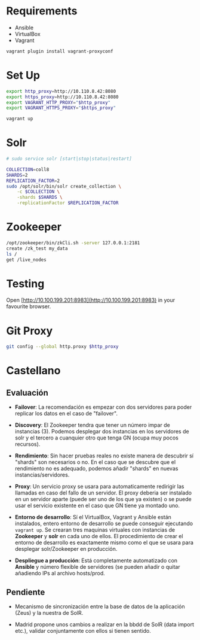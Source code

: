 Requirements
============

* Ansible
* VirtualBox
* Vagrant

```bash
vagrant plugin install vagrant-proxyconf
```

Set Up
======

```bash
export http_proxy=http://10.110.8.42:8080
export https_proxy=http://10.110.8.42:8080
export VAGRANT_HTTP_PROXY="$http_proxy"
export VAGRANT_HTTPS_PROXY="$https_proxy"

vagrant up
```

Solr
====

```bash
# sudo service solr [start|stop|status|restart]

COLLECTION=coll8
SHARDS=2
REPLICATION_FACTOR=2
sudo /opt/solr/bin/solr create_collection \
    -c $COLLECTION \
    -shards $SHARDS \
    -replicationFactor $REPLICATION_FACTOR
```

Zookeeper
=========

```bash
/opt/zookeeper/bin/zkCli.sh -server 127.0.0.1:2181
create /zk_test my_data
ls /
get /live_nodes
```

Testing
=======

Open [http://10.100.199.201:8983](http://10.100.199.201:8983) in your favourite browser.

Git Proxy
=========

```bash
git config --global http.proxy $http_proxy
```

Castellano
==========

Evaluación
----------

* **Failover**: La recomendación es empezar con dos servidores para poder replicar los datos en el caso de "failover".

* **Discovery**: El Zookeeper tendra que tener un número impar de instancias (3). Podemos desplegar dos instancias en los servidores de solr y el tercero a cuanquier otro que tenga GN (ocupa muy pocos recursos).

* **Rendimiento**: Sin hacer pruebas reales no existe manera de descubrir sí "shards" son necesarios o no. En el caso que se descubre que el rendimiento no es adequado, podemos añadir "shards" en nuevas instancias/servidores.

* **Proxy**: Un servicio proxy se usara para automaticamente redirigir las llamadas en caso del fallo de un servidor. El proxy deberia ser instalado en un servidor aparte (puede ser uno de los que ya existen) o se puede usar el servicio existente en el caso que GN tiene ya montado uno.

* **Entorno de desarrollo**: Sí el VirtualBox, Vagrant y Ansible están instalados, entero entorno de desarrollo se puede conseguir ejecutando `vagrant up`. Se crearan tres maquinas virtuales con instancias de **Zookeeper** y **solr** en cada uno de ellos. El procedimiento de crear el entorno de desarrollo es exactamente mismo como el que se usara para desplegar solr/Zookeeper en producción.

* **Despliegue a producción**: Está completamente automatizado con **Ansible** y número flexible de servidores (se pueden añadir o quitar añadiendo IPs al archivo hosts/prod.

Pendiente
---------

* Mecanismo de sincronización entre la base de datos de la aplicación (Zeus) y la nuestra de SolR.

* Madrid propone unos cambios a realizar en la bbdd de SolR (data import etc.), validar conjuntamente con ellos si tienen sentido.